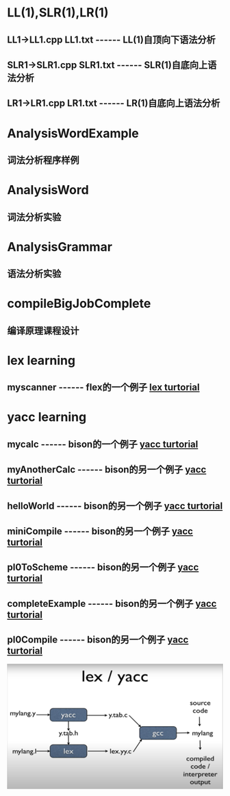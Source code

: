 # LL(1),SLR(1),LR(1)

## LL1->LL1.cpp  LL1.txt  ------ LL(1)自顶向下语法分析

## SLR1->SLR1.cpp SLR1.txt ------ SLR(1)自底向上语法分析

## LR1->LR1.cpp  LR1.txt  ------ LR(1)自底向上语法分析

# AnalysisWordExample

## 词法分析程序样例

# AnalysisWord

## 词法分析实验

# AnalysisGrammar

## 语法分析实验

# compileBigJobComplete

## 编译原理课程设计 

# lex learning

## myscanner ------ flex的一个例子 [lex turtorial](https://www.youtube.com/watch?v=54bo1qaHAfk "lex turtorial")

# yacc learning

## mycalc ------ bison的一个例子 [yacc turtorial](https://www.youtube.com/watch?v=__-wUHG2rfM "yacc turtorial")

## myAnotherCalc ------ bison的另一个例子 [yacc turtorial](https://www.youtube.com/watch?v=yTXCPGAD3SQ)

## helloWorld ------ bison的另一个例子 [yacc turtorial](https://www.youtube.com/watch?v=POjnw0xEVas&list=PLIrl0f9NJZy4oOOAVPU6MyRdFjJFGtceu&index=1)

## miniCompile ------ bison的另一个例子 [yacc turtorial](https://github.com/sanved77/mini-compiler)

## pl0ToScheme ------ bison的另一个例子 [yacc turtorial](https://github.com/kondokazuhiro/pl0-to-scheme)

## completeExample ------ bison的另一个例子 [yacc turtorial](https://blog.csdn.net/huyansoft/article/details/8860224)

## pl0Compile ------ bison的另一个例子 [yacc turtorial](https://github.com/Ethan00Si/Pl0-compiler)

![yacc&lex](images/yacc.PNG)
